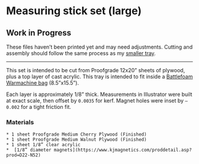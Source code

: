 # Measuring stick set (large)
## Work in Progress
These files haven’t been printed yet and may need adjustments. Cutting and assembly should follow the same process as my [smaller tray](../small%20tray/README.md).

---

This set is intended to be cut from Proofgrade 12x20” sheets of plywood, plus a top layer of cast acrylic. This tray is intended to fit inside a [Battlefoam Warmachine bag](https://us.battlefoam.com/warmachine-bag/) (8.5”x15.5”).

Each layer is approximately 1/8” thick. Measurements in Illustrator were built at exact scale, then offset by `0.0035` for kerf. Magnet holes were inset by `–0.002` for a tight friction fit.

### Materials
	* 1 sheet Proofgrade Medium Cherry Plywood (Finished)
	* 1 sheet Proofgrade Medium Walnut Plywood (Finished)
	* 1 sheet 1/8” clear acrylic
	*  [1/8” diameter magnets](https://www.kjmagnetics.com/proddetail.asp?prod=D22-N52)
